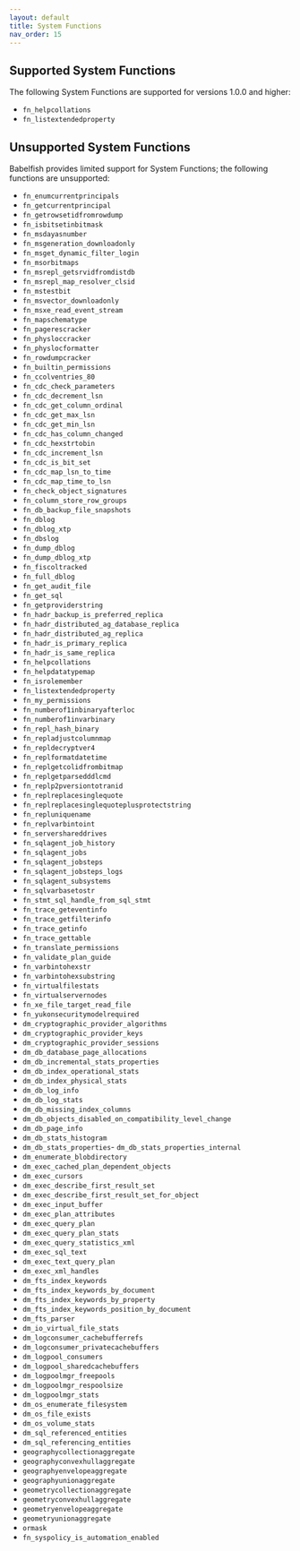 ```yaml
---
layout: default
title: System Functions
nav_order: 15
---
```


## Supported System Functions

The following System Functions are supported for versions 1.0.0 and higher:

- `fn_helpcollations` 
- `fn_listextendedproperty`

## Unsupported System Functions

Babelfish provides limited support for System Functions; the following functions are unsupported:

- `fn_enumcurrentprincipals`
- `fn_getcurrentprincipal`
- `fn_getrowsetidfromrowdump`
- `fn_isbitsetinbitmask`
- `fn_msdayasnumber`
- `fn_msgeneration_downloadonly`
- `fn_msget_dynamic_filter_login`
- `fn_msorbitmaps`
- `fn_msrepl_getsrvidfromdistdb`
- `fn_msrepl_map_resolver_clsid`
- `fn_mstestbit`
- `fn_msvector_downloadonly`
- `fn_msxe_read_event_stream`
- `fn_mapschematype`
- `fn_pagerescracker`
- `fn_physloccracker`
- `fn_physlocformatter`
- `fn_rowdumpcracker`
- `fn_builtin_permissions`
- `fn_ccolventries_80`
- `fn_cdc_check_parameters`
- `fn_cdc_decrement_lsn`
- `fn_cdc_get_column_ordinal`
- `fn_cdc_get_max_lsn`
- `fn_cdc_get_min_lsn`
- `fn_cdc_has_column_changed`
- `fn_cdc_hexstrtobin`
- `fn_cdc_increment_lsn`
- `fn_cdc_is_bit_set`
- `fn_cdc_map_lsn_to_time`
- `fn_cdc_map_time_to_lsn`
- `fn_check_object_signatures`
- `fn_column_store_row_groups`
- `fn_db_backup_file_snapshots`
- `fn_dblog`
- `fn_dblog_xtp`
- `fn_dbslog`
- `fn_dump_dblog`
- `fn_dump_dblog_xtp`
- `fn_fiscoltracked`
- `fn_full_dblog`
- `fn_get_audit_file`
- `fn_get_sql`
- `fn_getproviderstring`
- `fn_hadr_backup_is_preferred_replica`
- `fn_hadr_distributed_ag_database_replica`
- `fn_hadr_distributed_ag_replica`
- `fn_hadr_is_primary_replica`
- `fn_hadr_is_same_replica`
- `fn_helpcollations`
- `fn_helpdatatypemap`
- `fn_isrolemember`
- `fn_listextendedproperty`
- `fn_my_permissions`
- `fn_numberof1inbinaryafterloc`
- `fn_numberof1invarbinary`
- `fn_repl_hash_binary`
- `fn_repladjustcolumnmap`
- `fn_repldecryptver4`
- `fn_replformatdatetime`
- `fn_replgetcolidfrombitmap`
- `fn_replgetparsedddlcmd`
- `fn_replp2pversiontotranid`
- `fn_replreplacesinglequote`
- `fn_replreplacesinglequoteplusprotectstring`
- `fn_repluniquename`
- `fn_replvarbintoint`
- `fn_servershareddrives`
- `fn_sqlagent_job_history`
- `fn_sqlagent_jobs`
- `fn_sqlagent_jobsteps`
- `fn_sqlagent_jobsteps_logs`
- `fn_sqlagent_subsystems`
- `fn_sqlvarbasetostr`
- `fn_stmt_sql_handle_from_sql_stmt`
- `fn_trace_geteventinfo`
- `fn_trace_getfilterinfo`
- `fn_trace_getinfo`
- `fn_trace_gettable`
- `fn_translate_permissions`
- `fn_validate_plan_guide`
- `fn_varbintohexstr`
- `fn_varbintohexsubstring`
- `fn_virtualfilestats`
- `fn_virtualservernodes`
- `fn_xe_file_target_read_file`
- `fn_yukonsecuritymodelrequired`
- `dm_cryptographic_provider_algorithms`
- `dm_cryptographic_provider_keys`
- `dm_cryptographic_provider_sessions`
- `dm_db_database_page_allocations`
- `dm_db_incremental_stats_properties`
- `dm_db_index_operational_stats`
- `dm_db_index_physical_stats`
- `dm_db_log_info`
- `dm_db_log_stats`
- `dm_db_missing_index_columns`
- `dm_db_objects_disabled_on_compatibility_level_change`
- `dm_db_page_info`
- `dm_db_stats_histogram`
- `dm_db_stats_properties`- `dm_db_stats_properties_internal`
- `dm_enumerate_blobdirectory`
- `dm_exec_cached_plan_dependent_objects`
- `dm_exec_cursors`
- `dm_exec_describe_first_result_set`
- `dm_exec_describe_first_result_set_for_object`
- `dm_exec_input_buffer`
- `dm_exec_plan_attributes`
- `dm_exec_query_plan`
- `dm_exec_query_plan_stats`
- `dm_exec_query_statistics_xml`
- `dm_exec_sql_text`
- `dm_exec_text_query_plan`
- `dm_exec_xml_handles`
- `dm_fts_index_keywords`
- `dm_fts_index_keywords_by_document`
- `dm_fts_index_keywords_by_property`
- `dm_fts_index_keywords_position_by_document`
- `dm_fts_parser`
- `dm_io_virtual_file_stats`
- `dm_logconsumer_cachebufferrefs`
- `dm_logconsumer_privatecachebuffers`
- `dm_logpool_consumers`
- `dm_logpool_sharedcachebuffers`
- `dm_logpoolmgr_freepools`
- `dm_logpoolmgr_respoolsize`
- `dm_logpoolmgr_stats`
- `dm_os_enumerate_filesystem`
- `dm_os_file_exists`
- `dm_os_volume_stats`
- `dm_sql_referenced_entities`
- `dm_sql_referencing_entities`
- `geographycollectionaggregate`
- `geographyconvexhullaggregate`
- `geographyenvelopeaggregate`
- `geographyunionaggregate`
- `geometrycollectionaggregate`
- `geometryconvexhullaggregate`
- `geometryenvelopeaggregate`
- `geometryunionaggregate`
- `ormask`
- `fn_syspolicy_is_automation_enabled`




